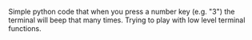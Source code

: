 Simple python code that when you press a number key (e.g. "3") the terminal will beep that many times.
Trying to play with low level terminal functions.
